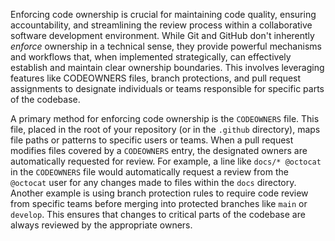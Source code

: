 Enforcing code ownership is crucial for maintaining code quality, ensuring accountability, and streamlining the review process within a collaborative software development environment. While Git and GitHub don't inherently _enforce_ ownership in a technical sense, they provide powerful mechanisms and workflows that, when implemented strategically, can effectively establish and maintain clear ownership boundaries. This involves leveraging features like CODEOWNERS files, branch protections, and pull request assignments to designate individuals or teams responsible for specific parts of the codebase.

A primary method for enforcing code ownership is the `CODEOWNERS` file. This file, placed in the root of your repository (or in the `.github` directory), maps file paths or patterns to specific users or teams. When a pull request modifies files covered by a `CODEOWNERS` entry, the designated owners are automatically requested for review. For example, a line like `docs/* @octocat` in the `CODEOWNERS` file would automatically request a review from the `@octocat` user for any changes made to files within the `docs` directory. Another example is using branch protection rules to require code review from specific teams before merging into protected branches like `main` or `develop`. This ensures that changes to critical parts of the codebase are always reviewed by the appropriate owners.